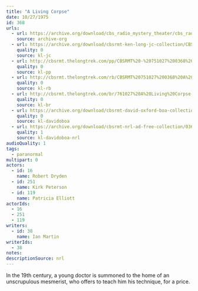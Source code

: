 ```yaml
---
title: "A Living Corpse"
date: 10/27/1975
id: 368
urls: 
  - url: https://archive.org/download/cbs_radio_mystery_theater/cbs_radio_mystery_theater-0351-0400.zip/cbs_radio_mystery_theater-0351-0400%2Fcbsrmt_0368_a_living_corpse.mp3
    source: archive-org
  - url: https://archive.org/download/cbsrmt-ken-long-jc-collection/CBSRMT - 751027 0368 A Living Corpse vbr fb2_jc.mp3
    quality: 0
    source: kl-jc
  - url: http://cbsrmt.thelongtrek.com/pp/CBSRMT%20-%20751027%200368%20A%20Living%20Corpse_pp.mp3
    quality: 0
    source: kl-pp
  - url: http://cbsrmt.thelongtrek.com/rb/CBSRMT%20751027%200368%20A%20Living%20Corpse_wuwm.mp3
    quality: 0
    source: kl-rb
  - url: http://cbsrmt.thelongtrek.com/br/761027%20A%20Living%20Corpse-WOR.mp3
    quality: 0
    source: kl-br
  - url: https://archive.org/download/cbsrmt-david-oxford-boa-collection/CBSRMT-751027-0368-A-Living-Corpse-(128-44)_WUWM-FM-{BoA}.mp3
    quality: 0
    source: kl-davidoboa
  - url: https://archive.org/download/cbsrmt-nrl-ad-free-collection/0368%20CBSRMT-751027-0368-A-Living-Corpse-(128-44)_WUWM-FM-%7BBoA%7D%20(no%20ads).mp3
    quality: 1
    source: kl-davidoboa-nrl
audioQuality: 1
tags: 
  - paranormal
multipart: 0
actors:  
  - id: 16
    name: Robert Dryden  
  - id: 251
    name: Kirk Peterson  
  - id: 119
    name: Patricia Elliott
actorIds:  
  - 16  
  - 251  
  - 119
writers:  
  - id: 38
    name: Ian Martin
writerIds:  
  - 38
notes: 
descriptionSource: nrl
---
```

In the 19th century, a young doctor is summoned to the home of an unscrupulous mesmerist, who offers to teach him his technique, for a price.